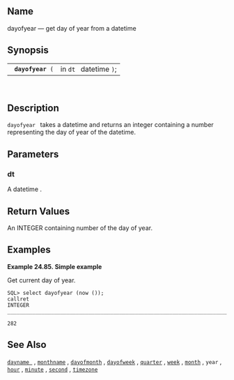 <div id="fn_dayofyear" class="refentry">

<div class="titlepage">

</div>

<div class="refnamediv">

## Name

dayofyear — get day of year from a datetime

</div>

<div class="refsynopsisdiv">

## Synopsis

<div id="fsyn_dayofyear_01" class="funcsynopsis">

|                        |                        |
|------------------------|------------------------|
| ` `**`dayofyear`**` (` | in `dt ` datetime `)`; |

<div class="funcprototype-spacer">

 

</div>

</div>

</div>

<div id="desc_dayofyear" class="refsect1">

## Description

`dayofyear ` takes a <span class="type">datetime </span> and returns an
<span class="type">integer </span> containing a number representing the
day of year of the datetime.

</div>

<div id="params_dayofyear" class="refsect1">

## Parameters

<div id="id85941" class="refsect2">

### dt

A <span class="type">datetime </span> .

</div>

</div>

<div id="ret_dayofyear" class="refsect1">

## Return Values

An <span class="type">INTEGER </span> containing number of the day of
year.

</div>

<div id="examples_dayofyear" class="refsect1">

## Examples

<div id="ex_dayofyear" class="example">

**Example 24.85. Simple example**

<div class="example-contents">

Get current day of year.

``` screen
SQL> select dayofyear (now ());
callret
INTEGER
_______________________________________________________________________________

282
```

</div>

</div>

  

</div>

<div id="seealso_02" class="refsect1">

## See Also

<a href="fn_dayname.html" class="link" title="dayname"><code
class="function">dayname </code></a> ,
<a href="fn_monthname.html" class="link" title="monthname"><code
class="function">monthname</code></a> ,
<a href="fn_dayofmonth.html" class="link" title="dayofmonth"><code
class="function">dayofmonth</code></a> ,
<a href="fn_dayofweek.html" class="link" title="dayofweek"><code
class="function">dayofweek</code></a> ,
<a href="fn_quarter.html" class="link" title="quarter"><code
class="function">quarter</code></a> ,
<a href="fn_week.html" class="link" title="week"><code
class="function">week</code></a> ,
<a href="fn_month.html" class="link" title="month"><code
class="function">month</code></a> , `year` ,
<a href="fn_hour.html" class="link" title="hour"><code
class="function">hour</code></a> ,
<a href="fn_minute.html" class="link" title="minute"><code
class="function">minute</code></a> ,
<a href="fn_second.html" class="link" title="second"><code
class="function">second</code></a> ,
<a href="fn_timezone.html" class="link" title="timezone"><code
class="function">timezone</code></a>

</div>

</div>
